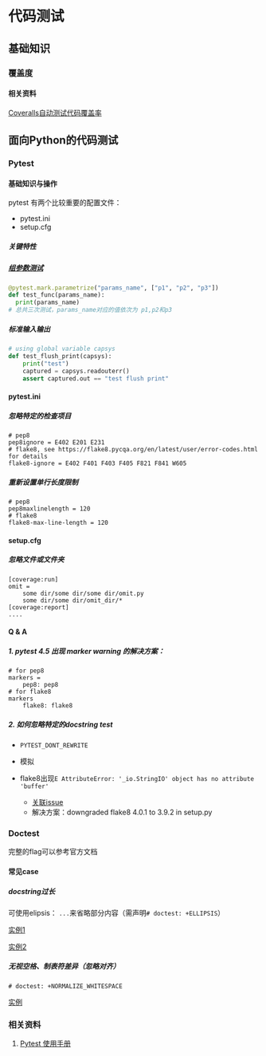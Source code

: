 # 代码测试

## 基础知识

### 覆盖度

#### 相关资料

[Coveralls自动测试代码覆盖率](https://blog.csdn.net/timo1160139211/article/details/77658239)

## 面向Python的代码测试

### Pytest

#### 基础知识与操作

pytest 有两个比较重要的配置文件：
* pytest.ini
* setup.cfg

##### 关键特性

##### [组参数测试](https://docs.pytest.org/en/latest/parametrize.html#pytest-mark-parametrize-parametrizing-test-functions)

```python
@pytest.mark.parametrize("params_name", ["p1", "p2", "p3"])
def test_func(params_name):
  print(params_name)
# 总共三次测试，params_name对应的值依次为 p1,p2和p3
```

##### 标准输入输出

```python
# using global variable capsys
def test_flush_print(capsys):
    print("test")
    captured = capsys.readouterr()
    assert captured.out == "test flush print"
```

#### pytest.ini

##### 忽略特定的检查项目

```text
# pep8
pep8ignore = E402 E201 E231
# flake8, see https://flake8.pycqa.org/en/latest/user/error-codes.html for details
flake8-ignore = E402 F401 F403 F405 F821 F841 W605
```

##### 重新设置单行长度限制
```text
# pep8
pep8maxlinelength = 120
# flake8
flake8-max-line-length = 120
```

#### setup.cfg

##### 忽略文件或文件夹

```text
[coverage:run]
omit =
    some dir/some dir/some dir/omit.py
    some dir/some dir/omit_dir/*
[coverage:report]
....
```

#### Q & A

##### 1. pytest 4.5 出现 marker warning 的解决方案：

```text
# for pep8
markers =
    pep8: pep8
# for flake8
markers
  	flake8: flake8
```

##### 2. 如何忽略特定的docstring test

* `PYTEST_DONT_REWRITE`


* 模拟
* flake8出现`E AttributeError: '_io.StringIO' object has no attribute 'buffer'`
  * [关联issue](https://github.com/bigdata-ustc/EduKTM/issues/23)
  * 解决方案：downgraded flake8 4.0.1 to 3.9.2 in setup.py

### Doctest

完整的flag可以参考官方文档

#### 常见case

##### docstring过长

可使用elipsis： `...`来省略部分内容（需声明`# doctest: +ELLIPSIS`）

[实例1](https://github.com/bigdata-ustc/EduNLP/blob/master/EduNLP/SIF/segment/segment.py#L354)

[实例2](https://github.com/bigdata-ustc/EduNLP/blob/master/EduNLP/SIF/sif.py#L88)

##### 无视空格、制表符差异（忽略对齐）

`# doctest: +NORMALIZE_WHITESPACE`

[实例](https://github.com/tswsxk/longling/blob/master/longling/ML/metrics/classification.py#L92)

### 相关资料

1. [Pytest 使用手册](https://learning-pytest.readthedocs.io/zh/latest/index.html)